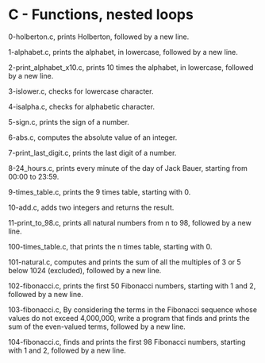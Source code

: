 <h1> C - Functions, nested loops </h1>

0-holberton.c, prints Holberton, followed by a new line.

1-alphabet.c, prints the alphabet, in lowercase, followed by a new line.

2-print_alphabet_x10.c, prints 10 times the alphabet, in lowercase, followed by a new line.

3-islower.c, checks for lowercase character.

4-isalpha.c, checks for alphabetic character.

5-sign.c, prints the sign of a number.

6-abs.c, computes the absolute value of an integer.

7-print_last_digit.c, prints the last digit of a number.

8-24_hours.c, prints every minute of the day of Jack Bauer, starting from 00:00 to 23:59.

9-times_table.c, prints the 9 times table, starting with 0.

10-add.c, adds two integers and returns the result.

11-print_to_98.c, prints all natural numbers from n to 98, followed by a new line.

100-times_table.c, that prints the n times table, starting with 0.

101-natural.c, computes and prints the sum of all the multiples of 3 or 5 below 1024 (excluded), followed by a new line.

102-fibonacci.c, prints the first 50 Fibonacci numbers, starting with 1 and 2, followed by a new line.

103-fibonacci.c, By considering the terms in the Fibonacci sequence whose values do not exceed 4,000,000, write a program that finds and prints the sum of the even-valued terms, followed by a new line.

104-fibonacci.c, finds and prints the first 98 Fibonacci numbers, starting with 1 and 2, followed by a new line.

